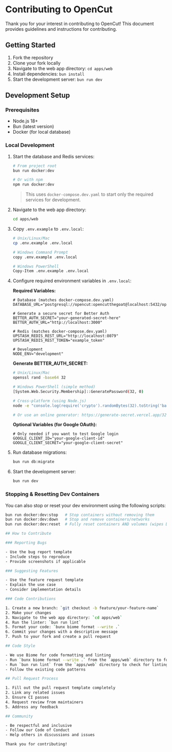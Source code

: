 # Contributing to OpenCut

Thank you for your interest in contributing to OpenCut! This document provides guidelines and instructions for contributing.

## Getting Started

1. Fork the repository
2. Clone your fork locally
3. Navigate to the web app directory: `cd apps/web`
4. Install dependencies: `bun install`
5. Start the development server: `bun run dev`

## Development Setup

### Prerequisites

- Node.js 18+
- Bun (latest version)
- Docker (for local database)

### Local Development

1. Start the database and Redis services:

    ```bash
    # From project root
    bun run docker:dev

    # Or with npm
    npm run docker:dev
    ```

    > This uses `docker-compose.dev.yaml` to start only the required services for development.

2. Navigate to the web app directory:

    ```bash
    cd apps/web
    ```

3. Copy `.env.example` to `.env.local`:

    ```bash
    # Unix/Linux/Mac
    cp .env.example .env.local

    # Windows Command Prompt
    copy .env.example .env.local

    # Windows PowerShell
    Copy-Item .env.example .env.local
    ```

4. Configure required environment variables in `.env.local`:

    **Required Variables:**

    ```env
    # Database (matches docker-compose.dev.yaml)
    DATABASE_URL="postgresql://opencut:opencutthegoat@localhost:5432/opencut"

    # Generate a secure secret for Better Auth
    BETTER_AUTH_SECRET="your-generated-secret-here"
    BETTER_AUTH_URL="http://localhost:3000"

    # Redis (matches docker-compose.dev.yaml)
    UPSTASH_REDIS_REST_URL="http://localhost:8079"
    UPSTASH_REDIS_REST_TOKEN="example_token"

    # Development
    NODE_ENV="development"
    ```

    **Generate BETTER_AUTH_SECRET:**

    ```bash
    # Unix/Linux/Mac
    openssl rand -base64 32

    # Windows PowerShell (simple method)
    [System.Web.Security.Membership]::GeneratePassword(32, 0)

    # Cross-platform (using Node.js)
    node -e "console.log(require('crypto').randomBytes(32).toString('base64'))"

    # Or use an online generator: https://generate-secret.vercel.app/32
    ```

    **Optional Variables (for Google OAuth):**

    ```env
    # Only needed if you want to test Google login
    GOOGLE_CLIENT_ID="your-google-client-id"
    GOOGLE_CLIENT_SECRET="your-google-client-secret"
    ```

5. Run database migrations:

    ```bash
    bun run db:migrate
    ```

6. Start the development server:

    ```bash
    bun run dev
    ```

### Stopping & Resetting Dev Containers

You can also stop or reset your dev environment using the following scripts:

```bash
bun run docker:dev:stop   # Stop containers without removing them
bun run docker:dev:down   # Stop and remove containers/networks
bun run docker:dev:reset  # Fully reset containers AND volumes (wipes DB!)

## How to Contribute

### Reporting Bugs

- Use the bug report template
- Include steps to reproduce
- Provide screenshots if applicable

### Suggesting Features

- Use the feature request template
- Explain the use case
- Consider implementation details

### Code Contributions

1. Create a new branch: `git checkout -b feature/your-feature-name`
2. Make your changes
3. Navigate to the web app directory: `cd apps/web`
4. Run the linter: `bun run lint`
5. Format your code: `bunx biome format --write .`
6. Commit your changes with a descriptive message
7. Push to your fork and create a pull request

## Code Style

- We use Biome for code formatting and linting
- Run `bunx biome format --write .` from the `apps/web` directory to format code
- Run `bun run lint` from the `apps/web` directory to check for linting issues
- Follow the existing code patterns

## Pull Request Process

1. Fill out the pull request template completely
2. Link any related issues
3. Ensure CI passes
4. Request review from maintainers
5. Address any feedback

## Community

- Be respectful and inclusive
- Follow our Code of Conduct
- Help others in discussions and issues

Thank you for contributing!
```
